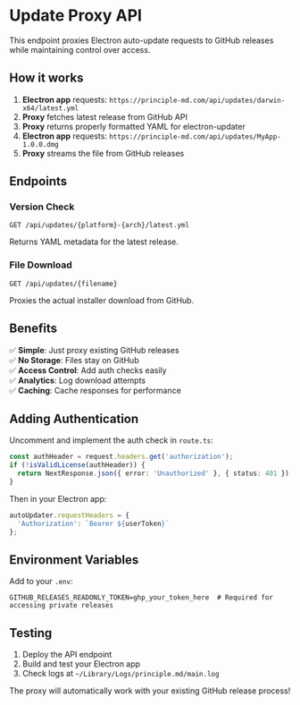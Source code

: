 # Update Proxy API

This endpoint proxies Electron auto-update requests to GitHub releases while maintaining control over access.

## How it works

1. **Electron app** requests: `https://principle-md.com/api/updates/darwin-x64/latest.yml`
2. **Proxy** fetches latest release from GitHub API
3. **Proxy** returns properly formatted YAML for electron-updater
4. **Electron app** requests: `https://principle-md.com/api/updates/MyApp-1.0.0.dmg`
5. **Proxy** streams the file from GitHub releases

## Endpoints

### Version Check
`GET /api/updates/{platform}-{arch}/latest.yml`

Returns YAML metadata for the latest release.

### File Download
`GET /api/updates/{filename}`

Proxies the actual installer download from GitHub.

## Benefits

✅ **Simple**: Just proxy existing GitHub releases  
✅ **No Storage**: Files stay on GitHub  
✅ **Access Control**: Add auth checks easily  
✅ **Analytics**: Log download attempts  
✅ **Caching**: Cache responses for performance  

## Adding Authentication

Uncomment and implement the auth check in `route.ts`:

```typescript
const authHeader = request.headers.get('authorization');
if (!isValidLicense(authHeader)) {
  return NextResponse.json({ error: 'Unauthorized' }, { status: 401 });
}
```

Then in your Electron app:

```typescript
autoUpdater.requestHeaders = {
  'Authorization': `Bearer ${userToken}`
};
```

## Environment Variables

Add to your `.env`:

```env
GITHUB_RELEASES_READONLY_TOKEN=ghp_your_token_here  # Required for accessing private releases
```

## Testing

1. Deploy the API endpoint
2. Build and test your Electron app
3. Check logs at `~/Library/Logs/principle.md/main.log`

The proxy will automatically work with your existing GitHub release process!